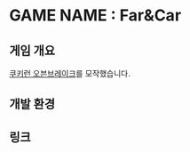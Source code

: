 # GAME NAME : Far&Car

## 게임 개요
[쿠키런 오븐브레이크](https://play.google.com/store/apps/details?id=com.devsisters.gb&hl=ko&gl=US)를 모작했습니다.

## 개발 환경

## 링크
